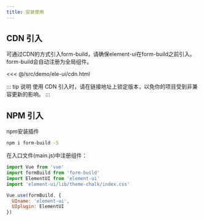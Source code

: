 ```yaml
---
title: 安装使用
---
```


## CDN 引入

可通过CDN的方式引入form-build，请确保element-ui在form-build之前引入。form-build会自动注册为全局组件。

<<< @/src/demo/ele-ui/cdn.html

<!-- TODO 锁定版本 -->
::: tip 说明
使用 CDN 引入时，请在链接地址上锁定版本，以免你的项目受到非兼容更新的影响。
:::

## NPM 引入

npm安装插件
```bash
npm i form-build -S
```

在入口文件(main.js)中注册组件：

```js
import Vue from 'vue'
import formBuild from 'form-build'
import ElementUI from 'element-ui'
import 'element-ui/lib/theme-chalk/index.css'

Vue.use(formBuild, {
  UIname: 'element-ui',
  UIplugin: ElementUI
})
```